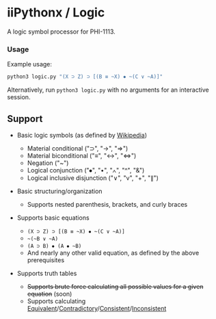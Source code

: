 # iiPythonx / Logic

A logic symbol processor for PHI-1113.

### Usage

Example usage:
```sh
python3 logic.py "(X ⊃ Z) ⊃ [(B ≡ ~X) ⦁ ~(C ∨ ~A)]"
```

Alternatively, run `python3 logic.py` with no arguments for an interactive session.

## Support

- Basic logic symbols (as defined by [Wikipedia](https://en.wikipedia.org/wiki/List_of_logic_symbols))
    - Material conditional ("⊃", "→", "⇒")
    - Material biconditional ("≡", "↔", "⇔")
    - Negation ("~")
    - Logical conjunction ("⦁", "•", "∧", "^", "&")
    - Logical inclusive disjunction ("∨", "v", "+", "∥")

- Basic structuring/organization
    - Supports nested parenthesis, brackets, and curly braces

- Supports basic equations
    - `(X ⊃ Z) ⊃ [(B ≡ ~X) ⦁ ~(C ∨ ~A)]`
    - `~(~B ∨ ~A)`
    - `(A ⊃ B) ⦁ (A ⦁ ~B)`
    - And nearly any other valid equation, as defined by the above prerequisites

- Supports truth tables
    - ~~Supports brute force calculating all possible values for a given equation~~ (soon)
    - Supports calculating [Equivalent](https://en.wikipedia.org/wiki/Logical_equivalence)/[Contradictory](https://en.wikipedia.org/wiki/Contradiction)/[Consistent](https://en.wikipedia.org/wiki/Consistency#First-order_logic)/[Inconsistent](https://en.wikipedia.org/wiki/Consistency#First-order_logic)
